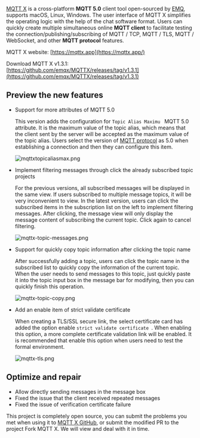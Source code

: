 [MQTT X](https://mqttx.app/) is a cross-platform **MQTT 5.0** client tool open-sourced by [EMQ](https://www.emqx.com/en), supports macOS, Linux, Windows. The user interface of MQTT X simplifies the operating logic with the help of the chat software format. Users can quickly create multiple simultaneous online **MQTT client** to facilitate testing the connection/publishing/subscribing of MQTT / TCP, MQTT / TLS, MQTT / WebSocket, and other **MQTT protocol** features.

MQTT X website: [https://mqttx.app](https://mqttx.app/)

Download MQTT X v1.3.1: [https://github.com/emqx/MQTTX/releases/tag/v1.3.1](https://github.com/emqx/MQTTX/releases/tag/v1.3.1)



## Preview the new features

- Support for more attributes of MQTT 5.0 

  This version adds the configuration for `Topic Alias Maximu ` MQTT 5.0 attribute. It is the maximum value of the topic alias, which means that the client sent by the server will be accepted as the maximum value of the topic alias. Users select the version of [MQTT protocol](https://www.emqx.com/en/mqtt) as 5.0 when establishing a connection and then they can configure this item. 

	![mqttxtopicaliasmax.png](https://assets.emqx.com/images/23cc2d0d8c7130f32f5fbbd38781db62.png)

- Implement filtering messages through click the already subscribed topic projects

  For the previous versions, all subscribed messages will be displayed in the same view. If users subscribed to multiple message topics, it will be very inconvenient to view. In the latest version, users can click the subscribed items in the subscription list on the left to implement filtering messages. After clicking, the message view will only display the message content of subscribing the current topic. Click again to cancel filtering.

	![mqttx-topic-messages.png](https://assets.emqx.com/images/d8dd29376bdbeb320597694c4c22576a.png)

- Support for quickly copy topic information after clicking the topic name

  After successfully adding a topic, users can click the topic name in the subscribed list to quickly copy the information of the current topic. When the user needs to send messages to this topic, just quickly paste it into the topic input box in the message bar for modifying, then you can quickly finish this operation.

	![mqttx-topic-copy.png](https://assets.emqx.com/images/8e09355380e767a1b7cdfe419dd876a8.png)

- Add an enable item of strict validate certificate 

  When creating a TLS/SSL secure link, the select certificate card has added the option enable `strict validate certificate `. When enabling this option,  a more complete certificate validation link will be enabled. It is recommended that enable this option when users need to test the formal environment.

	![mqttx-tls.png](https://assets.emqx.com/images/325142f5c6400918525bf2071e29921c.png)



## Optimize and repair

- Allow directly sending messages in the message box
- Fixed the issue that the client received repeated messages 
- Fixed the issue of verification certificate failure



This project is completely open source, you can submit the problems you met when using it to [MQTT X GitHub](https://github.com/emqx/MQTTX/issues?q=is%3Aissue+is%3Aopen+sort%3Aupdated-desc), or submit the modified PR to the project Fork MQTT X. We will view and deal with it in time.
